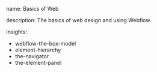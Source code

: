 name: Basics of Web

description: The basics of web design and using Webflow.

insights:
  - webflow-the-box-model
  - element-hierarchy
  - the-navigator
  - the-element-panel